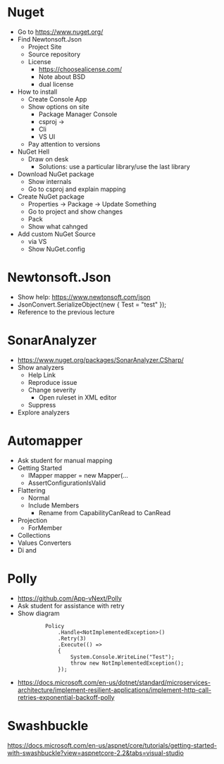 # Nuget
- Go to https://www.nuget.org/
- Find Newtonsoft.Json
  - Project Site
  - Source repository
  - License
    - https://choosealicense.com/
    - Note about BSD
    - dual license
- How to install
  - Create Console App
  - Show options on site
    - Package Manager Console
    - csproj -> <ItemGroup>
    - Cli
    - VS UI
  - Pay attention to versions
- NuGet Hell
  - Draw on desk
    - Solutions: use a particular library/use the last library
- Download NuGet package
  - Show internals
  - Go to csproj and explain mapping
- Create NuGet package
  - Properties -> Package -> Update Something
  - Go to project and show changes
  - Pack
  - Show what cahnged
- Add custom NuGet Source
  - via VS
  - Show NuGet.config

# Newtonsoft.Json
- Show help: https://www.newtonsoft.com/json
- JsonConvert.SerializeObject(new { Test = "test" });
- Reference to the previous lecture

# SonarAnalyzer
- https://www.nuget.org/packages/SonarAnalyzer.CSharp/
- Show analyzers
  - Help Link
  - Reproduce issue
  - Change severity
    - Open ruleset in XML editor
  - Suppress
- Explore analyzers

# Automapper
- Ask student for manual mapping
- Getting Started
  - IMapper mapper = new Mapper(...
  - AssertConfigurationIsValid
- Flattering
  - Normal
  - Include Members
    - Rename from CapabilityCanRead to CanRead
- Projection
  - ForMember
- Collections
- Values Converters
- Di and 
  
# Polly
- https://github.com/App-vNext/Polly
- Ask student for assistance with retry
- Show diagram
```
            Policy
                .Handle<NotImplementedException>()
                .Retry(3)
                .Execute(() =>
                {
                    System.Console.WriteLine("Test");
                    throw new NotImplementedException();
                });
```
- https://docs.microsoft.com/en-us/dotnet/standard/microservices-architecture/implement-resilient-applications/implement-http-call-retries-exponential-backoff-polly

# Swashbuckle
https://docs.microsoft.com/en-us/aspnet/core/tutorials/getting-started-with-swashbuckle?view=aspnetcore-2.2&tabs=visual-studio
